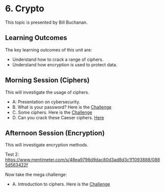 # 6. Crypto
This topic is presented by Bill Buchanan.

## Learning Outcomes
The key learning outcomes of this unit are:

* Understand how to crack a range of ciphers.
* Understand how encryption is used to protect data.

## Morning Session (Ciphers)
This will investigate the usage of ciphers.

* A: Presentation on cybersecurity.
* B. What is your password? Here is the [Challenge](https://www.menti.com/453d44h63a")
* C. Some ciphers. Here is the [Challenge](https://github.com/billbuchanan/taste_of_cyber/tree/master/04_crypto/quiz)
* D. Can you crack these Caeser ciphers. [Here](http://asecuritysite.com/tests/tests?sortBy=caesar)


## Afternoon Session (Encryption)
This will investigate encryption methods.

Test 2: https://www.mentimeter.com/s/48ea9798d9dac80d3ad8d3c1f1093888/0885d563422f

Now take the mega challenge:

* A. Introduction to ciphers. Here is the [Challenge](https://asecuritysite.com/challenges")


